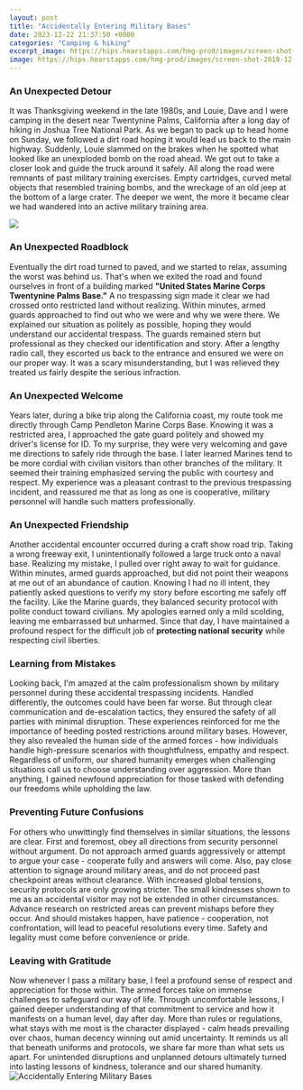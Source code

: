 ```yaml
---
layout: post
title: "Accidentally Entering Military Bases"
date: 2023-12-22 21:37:50 +0000
categories: "Camping & hiking"
excerpt_image: https://hips.hearstapps.com/hmg-prod/images/screen-shot-2018-12-10-at-1-12-40-pm-1544476842.png?resize=1120:*
image: https://hips.hearstapps.com/hmg-prod/images/screen-shot-2018-12-10-at-1-12-40-pm-1544476842.png?resize=1120:*
---
```


### An Unexpected Detour
It was Thanksgiving weekend in the late 1980s, and Louie, Dave and I were camping in the desert near Twentynine Palms, California after a long day of hiking in Joshua Tree National Park. As we began to pack up to head home on Sunday, we followed a dirt road hoping it would lead us back to the main highway. Suddenly, Louie slammed on the brakes when he spotted what looked like an unexploded bomb on the road ahead. We got out to take a closer look and guide the truck around it safely. 
All along the road were remnants of past military training exercises. Empty cartridges, curved metal objects that resembled training bombs, and the wreckage of an old jeep at the bottom of a large crater. The deeper we went, the more it became clear we had wandered into an active military training area.

![](https://i0.wp.com/www.altereddimensions.net/wp-content/uploads/2014/07/image_thumb18.png?resize=550%2C317)
### An Unexpected Roadblock
Eventually the dirt road turned to paved, and we started to relax, assuming the worst was behind us. That's when we exited the road and found ourselves in front of a building marked **"United States Marine Corps[ ](https://yt.io.vn/collection/adolph)Twentynine Palms Base."** A no trespassing sign made it clear we had crossed onto restricted land without realizing. Within minutes, armed guards approached to find out who we were and why we were there. 
We explained our situation as politely as possible, hoping they would understand our accidental trespass. The guards remained stern but professional as they checked our identification and story. After a lengthy radio call, they escorted us back to the entrance and ensured we were on our proper way. It was a scary misunderstanding, but I was relieved they treated us fairly despite the serious infraction.
### An Unexpected Welcome
Years later, during a bike trip along the California coast, my route took me directly through Camp Pendleton Marine Corps Base. Knowing it was a restricted area, I approached the gate guard politely and showed my driver's license for ID. To my surprise, they were very welcoming and gave me directions to safely ride through the base. 
I later learned Marines tend to be more cordial with civilian visitors than other branches of the military. It seemed their training emphasized serving the public with courtesy and respect. My experience was a pleasant contrast to the previous trespassing incident, and reassured me that as long as one is cooperative, military personnel will handle such matters professionally.
### An Unexpected Friendship
Another accidental encounter occurred during a craft show road trip. Taking a wrong freeway exit, I unintentionally followed a large truck onto a naval base. Realizing my mistake, I pulled over right away to wait for guidance. Within minutes, armed guards approached, but did not point their weapons at me out of an abundance of caution. 
Knowing I had no ill intent, they patiently asked questions to verify my story before escorting me safely off the facility. Like the Marine guards, they balanced security protocol with polite conduct toward civilians. My apologies earned only a mild scolding, leaving me embarrassed but unharmed. Since that day, I have maintained a profound respect for the difficult job of **protecting national security** while respecting civil liberties.
### Learning from Mistakes  
Looking back, I'm amazed at the calm professionalism shown by military personnel during these accidental trespassing incidents. Handled differently, the outcomes could have been far worse. But through clear communication and de-escalation tactics, they ensured the safety of all parties with minimal disruption. 
These experiences reinforced for me the importance of heeding posted restrictions around military bases. However, they also revealed the human side of the armed forces - how individuals handle high-pressure scenarios with thoughtfulness, empathy and respect. Regardless of uniform, our shared humanity emerges when challenging situations call us to choose understanding over aggression. More than anything, I gained newfound appreciation for those tasked with defending our freedoms while upholding the law.
### Preventing Future Confusions
For others who unwittingly find themselves in similar situations, the lessons are clear. First and foremost, obey all directions from security personnel without argument. Do not approach armed guards aggressively or attempt to argue your case - cooperate fully and answers will come. Also, pay close attention to signage around military areas, and do not proceed past checkpoint areas without clearance. 
With increased global tensions, security protocols are only growing stricter. The small kindnesses shown to me as an accidental visitor may not be extended in other circumstances. Advance research on restricted areas can prevent mishaps before they occur. And should mistakes happen, have patience - cooperation, not confrontation, will lead to peaceful resolutions every time. Safety and legality must come before convenience or pride.
### Leaving with Gratitude 
Now whenever I pass a military base, I feel a profound sense of respect and appreciation for those within. The armed forces take on immense challenges to safeguard our way of life. Through uncomfortable lessons, I gained deeper understanding of that commitment to service and how it manifests on a human level, day after day. 
More than rules or regulations, what stays with me most is the character displayed - calm heads prevailing over chaos, human decency winning out amid uncertainty. It reminds us all that beneath uniforms and protocols, we share far more than what sets us apart. For unintended disruptions and unplanned detours ultimately turned into lasting lessons of kindness, tolerance and our shared humanity.
![Accidentally Entering Military Bases](https://hips.hearstapps.com/hmg-prod/images/screen-shot-2018-12-10-at-1-12-40-pm-1544476842.png?resize=1120:*)